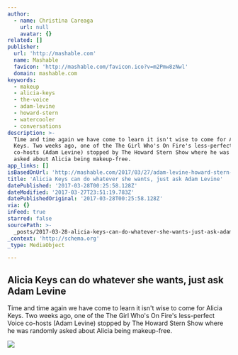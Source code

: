 ```yaml
---
author:
  - name: Christina Careaga
    url: null
    avatar: {}
related: []
publisher:
  url: 'http://mashable.com'
  name: Mashable
  favicon: 'http://mashable.com/favicon.ico?v=m2Pmw8zNwl'
  domain: mashable.com
keywords:
  - makeup
  - alicia-keys
  - the-voice
  - adam-levine
  - howard-stern
  - watercooler
  - conversations
description: >-
  Time and time again we have come to learn it isn't wise to come for Alicia
  Keys. Two weeks ago, one of the The Girl Who's On Fire's less-perfect Voice
  co-hosts (Adam Levine) stopped by The Howard Stern Show where he was randomly
  asked about Alicia being makeup-free.
app_links: []
isBasedOnUrl: 'http://mashable.com/2017/03/27/adam-levine-howard-stern-alicia-keys-makeup/'
title: 'Alicia Keys can do whatever she wants, just ask Adam Levine'
datePublished: '2017-03-28T00:25:58.128Z'
dateModified: '2017-03-27T23:51:19.783Z'
datePublishedOriginal: '2017-03-28T00:25:58.128Z'
via: {}
inFeed: true
starred: false
sourcePath: >-
  _posts/2017-03-28-alicia-keys-can-do-whatever-she-wants-just-ask-adam-levine.md
_context: 'http://schema.org'
_type: MediaObject

---
```

<article style=""><h1>Alicia Keys can do whatever she wants, just ask Adam Levine</h1><p>Time and time again we have come to learn it isn't wise to come for Alicia Keys. Two weeks ago, one of the The Girl Who's On Fire's less-perfect Voice co-hosts (Adam Levine) stopped by The Howard Stern Show where he was randomly asked about Alicia being makeup-free.</p><img src="http://i.amz.mshcdn.com/JZz9K8-LaBj5Yno1KB4orKqkZzQ=/1200x630/2017%2F03%2F27%2Fb2%2F7a4efe9412e64797a4c271c73a8e556e.d2349.jpg" /></article>